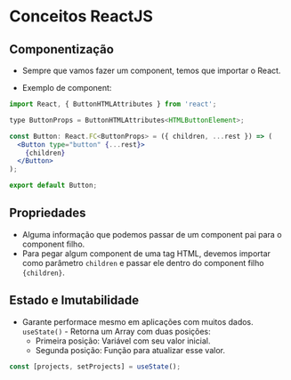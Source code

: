# Conceitos ReactJS
## Componentização
- Sempre que vamos fazer um component, temos que importar o React.

- Exemplo de component:

```jsx
import React, { ButtonHTMLAttributes } from 'react';

type ButtonProps = ButtonHTMLAttributes<HTMLButtonElement>;

const Button: React.FC<ButtonProps> = ({ children, ...rest }) => (
  <Button type="button" {...rest}>
    {children}
  </Button>
);

export default Button;
```

## Propriedades
- Alguma informação que podemos passar de um component pai para o component
filho.
- Para pegar algum component de uma tag HTML, devemos importar como  parâmetro
`children` e passar ele dentro do component filho `{children}`.

## Estado e Imutabilidade
- Garante performace mesmo em aplicações com muitos dados.
`useState()` - Retorna um Array com duas posições:
  - Primeira posição: Variável com seu valor inicial.
  - Segunda posição: Função para atualizar esse valor.

```jsx
const [projects, setProjects] = useState();
```
